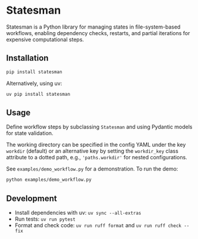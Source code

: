 # Statesman

Statesman is a Python library for managing states in file-system-based workflows, enabling dependency checks, restarts, and partial iterations for expensive computational steps.

## Installation

```bash
pip install statesman
```

Alternatively, using uv:
```bash
uv pip install statesman
```

## Usage

Define workflow steps by subclassing `Statesman` and using Pydantic models for state validation.

The working directory can be specified in the config YAML under the key `workdir` (default) or an alternative key by setting the `workdir_key` class attribute to a dotted path, e.g., `'paths.workdir'` for nested configurations.

See `examples/demo_workflow.py` for a demonstration. To run the demo:
```bash
python examples/demo_workflow.py
```

## Development

- Install dependencies with uv: `uv sync --all-extras`
- Run tests: `uv run pytest`
- Format and check code: `uv run ruff format` and `uv run ruff check --fix`
